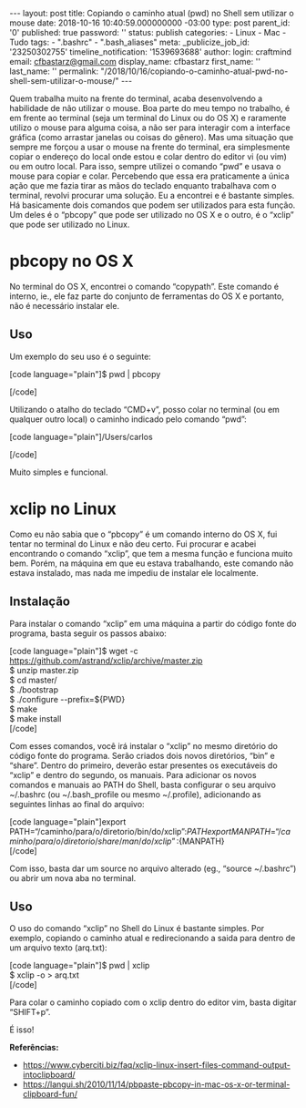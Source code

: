 --- layout: post title: Copiando o caminho atual (pwd) no Shell sem utilizar o mouse date: 2018-10-16 10:40:59.000000000 -03:00 type: post parent\_id: '0' published: true password: '' status: publish categories: - Linux - Mac - Tudo tags: - ".bashrc" - ".bash\_aliases" meta: \_publicize\_job\_id: '23250302755' timeline\_notification: '1539693688' author: login: craftmind email: cfbastarz@gmail.com display\_name: cfbastarz first\_name: '' last\_name: '' permalink: "/2018/10/16/copiando-o-caminho-atual-pwd-no-shell-sem-utilizar-o-mouse/" ---

Quem trabalha muito na frente do terminal, acaba desenvolvendo a habilidade de não utilizar o mouse. Boa parte do meu tempo no trabalho, é em frente ao terminal (seja um terminal do Linux ou do OS X) e raramente utilizo o mouse para alguma coisa, a não ser para interagir com a interface gráfica (como arrastar janelas ou coisas do gênero). Mas uma situação que sempre me forçou a usar o mouse na frente do terminal, era simplesmente copiar o endereço do local onde estou e colar dentro do editor vi (ou vim) ou em outro local. Para isso, sempre utilizei o comando “pwd” e usava o mouse para copiar e colar. Percebendo que essa era praticamente a única ação que me fazia tirar as mãos do teclado enquanto trabalhava com o terminal, revolvi procurar uma solução. Eu a encontrei e é bastante simples. Há basicamente dois comandos que podem ser utilizados para esta função. Um deles é o “pbcopy” que pode ser utilizado no OS X e o outro, é o “xclip” que pode ser utilizado no Linux.

pbcopy no OS X
==============

No terminal do OS X, encontrei o comando “copypath”. Este comando é interno, ie., ele faz parte do conjunto de ferramentas do OS X e portanto, não é necessário instalar ele.

Uso
---

Um exemplo do seu uso é o seguinte:

\[code language="plain"\]$ pwd | pbcopy

\[/code\]

Utilizando o atalho do teclado “CMD+v”, posso colar no terminal (ou em qualquer outro local) o caminho indicado pelo comando “pwd”:

\[code language="plain"\]/Users/carlos

\[/code\]

Muito simples e funcional.

xclip no Linux
==============

Como eu não sabia que o “pbcopy” é um comando interno do OS X, fui tentar no terminal do Linux e não deu certo. Fui procurar e acabei encontrando o comando “xclip”, que tem a mesma função e funciona muito bem. Porém, na máquina em que eu estava trabalhando, este comando não estava instalado, mas nada me impediu de instalar ele localmente.

Instalação
----------

Para instalar o comando “xclip” em uma máquina a partir do código fonte do programa, basta seguir os passos abaixo:

\[code language="plain"\]$ wget -c https://github.com/astrand/xclip/archive/master.zip  
$ unzip master.zip  
$ cd master/  
$ ./bootstrap  
$ ./configure --prefix=${PWD}  
$ make  
$ make install  
\[/code\]

Com esses comandos, você irá instalar o “xclip” no mesmo diretório do código fonte do programa. Serão criados dois novos diretórios, “bin” e “share”. Dentro do primeiro, deverão estar presentes os executáveis do “xclip” e dentro do segundo, os manuais. Para adicionar os novos comandos e manuais ao PATH do Shell, basta configurar o seu arquivo ~/.bashrc (ou ~/.bash\_profile ou mesmo ~/.profile), adicionando as seguintes linhas ao final do arquivo:

\[code language="plain"\]export PATH=“/caminho/para/o/diretorio/bin/do/xclip”:${PATH}  
export MANPATH=“/caminho/para/o/diretorio/share/man/do/xclip”:${MANPATH}  
\[/code\]

Com isso, basta dar um source no arquivo alterado (eg., “source ~/.bashrc”) ou abrir um nova aba no terminal.

Uso
---

O uso do comando “xclip” no Shell do Linux é bastante simples. Por exemplo, copiando o caminho atual e redirecionando a saida para dentro de um arquivo texto (arq.txt):

\[code language="plain"\]$ pwd | xclip  
$ xclip -o &gt; arq.txt  
\[/code\]

Para colar o caminho copiado com o xclip dentro do editor vim, basta digitar “SHIFT+p”.

É isso!

**Referências:**

-   <https://www.cyberciti.biz/faq/xclip-linux-insert-files-command-output-intoclipboard/>
-   <https://langui.sh/2010/11/14/pbpaste-pbcopy-in-mac-os-x-or-terminal-clipboard-fun/>
